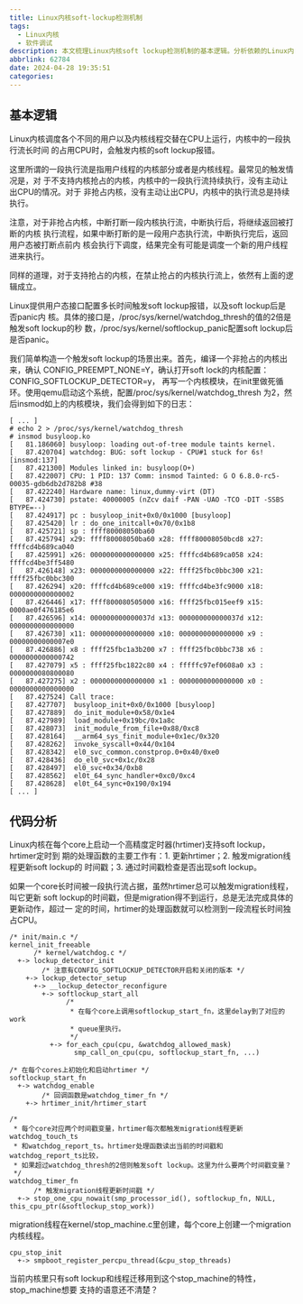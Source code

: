 ```yaml
---
title: Linux内核soft-lockup检测机制
tags:
  - Linux内核
  - 软件调试
description: 本文梳理Linux内核soft lockup检测机制的基本逻辑。分析依赖的Linux内核版本是v6.8-rc5
abbrlink: 62784
date: 2024-04-28 19:35:51
categories:
---
```


基本逻辑
---------

Linux内核调度各个不同的用户以及内核线程交替在CPU上运行，内核中的一段执行流长时间
的占用CPU时，会触发内核的soft lockup报错。

这里所谓的一段执行流是指用户线程的内核部分或者是内核线程。最常见的触发情况是，对
于不支持内核抢占的内核，内核中的一段执行流持续执行，没有主动让出CPU的情况。对于
非抢占内核，没有主动让出CPU，内核中的执行流总是持续执行。

注意，对于非抢占内核，中断打断一段内核执行流，中断执行后，将继续返回被打断的内核
执行流程，如果中断打断的是一段用户态执行流，中断执行完后，返回用户态被打断点前内
核会执行下调度，结果完全有可能是调度一个新的用户线程进来执行。

同样的道理，对于支持抢占的内核，在禁止抢占的内核执行流上，依然有上面的逻辑成立。

Linux提供用户态接口配置多长时间触发soft lockup报错，以及soft lockup后是否panic内
核。具体的接口是，/proc/sys/kernel/watchdog_thresh的值的2倍是触发soft lockup的秒
数，/proc/sys/kernel/softlockup_panic配置soft lockup后是否panic。

我们简单构造一个触发soft lockup的场景出来。首先，编译一个非抢占的内核出来，确认
CONFIG_PREEMPT_NONE=Y，确认打开soft lock的内核配置：CONFIG_SOFTLOCKUP_DETECTOR=y，
再写一个内核模块，在init里做死循环。使用qemu启动这个系统，配置/proc/sys/kernel/watchdog_thresh
为2，然后insmod如上的内核模块，我们会得到如下的日志：
```
[ ... ]
# echo 2 > /proc/sys/kernel/watchdog_thresh
# insmod busyloop.ko 
[   81.186060] busyloop: loading out-of-tree module taints kernel.
[   87.420704] watchdog: BUG: soft lockup - CPU#1 stuck for 6s! [insmod:137]
[   87.421300] Modules linked in: busyloop(O+)
[   87.422007] CPU: 1 PID: 137 Comm: insmod Tainted: G O 6.8.0-rc5-00035-gdb6db2d782b8 #38
[   87.422240] Hardware name: linux,dummy-virt (DT)
[   87.424730] pstate: 40000005 (nZcv daif -PAN -UAO -TCO -DIT -SSBS BTYPE=--)
[   87.424917] pc : busyloop_init+0x0/0x1000 [busyloop]
[   87.425420] lr : do_one_initcall+0x70/0x1b8
[   87.425721] sp : ffff80008050ba60
[   87.425794] x29: ffff80008050ba60 x28: ffff80008050bcd8 x27: ffffcd4b689ca040
[   87.425991] x26: 0000000000000000 x25: ffffcd4b689ca058 x24: ffffcd4be3ff5480
[   87.426148] x23: 0000000000000000 x22: ffff25fbc0bbc300 x21: ffff25fbc0bbc300
[   87.426294] x20: ffffcd4b689ce000 x19: ffffcd4be3fc9000 x18: 0000000000000002
[   87.426446] x17: ffff800080505000 x16: ffff25fbc015eef9 x15: 0000ae0f476185e6
[   87.426596] x14: 000000000000037d x13: 000000000000037d x12: 0000000000000000
[   87.426730] x11: 0000000000000000 x10: 0000000000000000 x9 : 00000000000007e0
[   87.426886] x8 : ffff25fbc1a3b200 x7 : ffff25fbc0bbc738 x6 : 0000000000000742
[   87.427079] x5 : ffff25fbc1822c80 x4 : fffffc97ef0608a0 x3 : 0000000080800080
[   87.427275] x2 : 0000000000000000 x1 : 0000000000000000 x0 : 0000000000000000
[   87.427524] Call trace:
[   87.427707]  busyloop_init+0x0/0x1000 [busyloop]
[   87.427889]  do_init_module+0x58/0x1e4
[   87.427989]  load_module+0x19bc/0x1a8c
[   87.428073]  init_module_from_file+0x88/0xc8
[   87.428164]  __arm64_sys_finit_module+0x1ec/0x320
[   87.428262]  invoke_syscall+0x44/0x104
[   87.428342]  el0_svc_common.constprop.0+0x40/0xe0
[   87.428436]  do_el0_svc+0x1c/0x28
[   87.428497]  el0_svc+0x34/0xb8
[   87.428562]  el0t_64_sync_handler+0xc0/0xc4
[   87.428628]  el0t_64_sync+0x190/0x194
[ ... ]
```

代码分析
---------

Linux内核在每个core上启动一个高精度定时器(hrtimer)支持soft lockup，hrtimer定时到
期的处理函数的主要工作有：1. 更新hrtimer；2. 触发migration线程更新soft lockup的
时间戳；3. 通过时间戳检查是否出现soft lockup。

如果一个core长时间被一段执行流占据，虽然hrtimer总可以触发migration线程，叫它更新
soft lockup的时间戳，但是migration得不到运行，总是无法完成具体的更新动作，超过一
定的时间，hrtimer的处理函数就可以检测到一段流程长时间独占CPU。
```
/* init/main.c */
kernel_init_freeable
      /* kernel/watchdog.c */
  +-> lockup_detector_init
        /* 注意有CONFIG_SOFTLOCKUP_DETECTOR开启和关闭的版本 */
    +-> lockup_detector_setup
      +-> __lockup_detector_reconfigure
        +-> softlockup_start_all
              /*
               * 在每个core上调用softlockup_start_fn，这里delay到了对应的work 
               * queue里执行。
               */
          +-> for_each_cpu(cpu, &watchdog_allowed_mask)
                smp_call_on_cpu(cpu, softlockup_start_fn, ...)

/* 在每个cores上初始化和启动hrtimer */
softlockup_start_fn
  +-> watchdog_enable
        /* 回调函数是watchdog_timer_fn */
    +-> hrtimer_init/hrtimer_start

/*
 * 每个core对应两个时间戳变量，hrtimer每次都触发migration线程更新watchdog_touch_ts
 * 和watchdog_report_ts。hrtimer处理函数读出当前的时间戳和watchdog_report_ts比较，
 * 如果超过watchdog_thresh的2倍则触发soft lockup。这里为什么要两个时间戳变量？
 */
watchdog_timer_fn
      /* 触发migration线程更新时间戳 */
  +-> stop_one_cpu_nowait(smp_processor_id(), softlockup_fn, NULL, this_cpu_ptr(&softlockup_stop_work))
```

migration线程在kernel/stop_machine.c里创建，每个core上创建一个migration内核线程。
```
cpu_stop_init
  +-> smpboot_register_percpu_thread(&cpu_stop_threads)
```
当前内核里只有soft lockup和线程迁移用到这个stop_machine的特性，stop_machine想要
支持的语意还不清楚？

